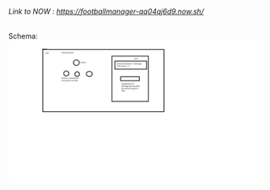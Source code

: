 ###### Link to NOW : https://footballmanager-qq04qj6d9.now.sh/

Schema: ![Alt text](schema.png "Title")

